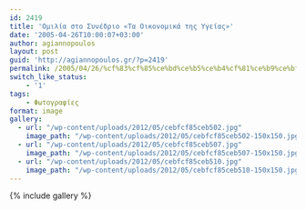 ```yaml
---
id: 2419
title: 'Ομιλία στο Συνέδριο «Τα Οικονομικά της Υγείας»'
date: '2005-04-26T10:00:07+03:00'
author: agiannopoulos
layout: post
guid: 'http://agiannopoulos.gr/?p=2419'
permalink: /2005/04/26/%cf%83%cf%85%ce%bd%ce%b5%ce%b4%cf%81%ce%b9%ce%bf-%ce%bf%ce%b9%ce%ba%ce%bf%ce%bd%ce%bf%ce%bc%ce%b9%ce%ba%ce%b1-%cf%85%ce%b3%ce%b5%ce%b9%ce%b1%cf%82-%cf%86%cf%89%cf%84%ce%bf%ce%b3%cf%81%ce%b1%cf%86/
switch_like_status:
    - '1'
tags:
    - Φωτογραφίες
format: image
gallery:
  - url: "/wp-content/uploads/2012/05/cebfcf85ceb502.jpg"
    image_path: "/wp-content/uploads/2012/05/cebfcf85ceb502-150x150.jpg"
  - url: "/wp-content/uploads/2012/05/cebfcf85ceb507.jpg"
    image_path: "/wp-content/uploads/2012/05/cebfcf85ceb507-150x150.jpg"
  - url: "/wp-content/uploads/2012/05/cebfcf85ceb510.jpg"
    image_path: "/wp-content/uploads/2012/05/cebfcf85ceb510-150x150.jpg"
---
```


{% include gallery %}